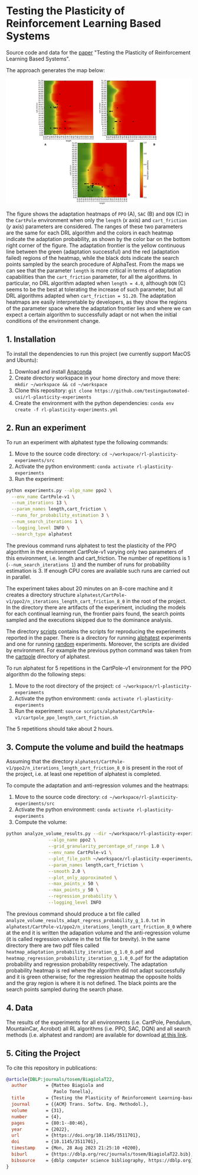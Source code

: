 # Testing the Plasticity of Reinforcement Learning Based Systems
Source code and data for the [paper](https://github.com/testingautomated-usi/rl-plasticity-experiments/blob/main/testing-the-plasticity-of-reinforcement-learning-based-systems.pdf) "Testing the Plasticity of Reinforcement Learning Based Systems".

The approach generates the map below:

<img src="images/heatmaps-adaptation-discrimination.png" />

The figure shows the adaptation heatmaps of `PPO` (A), `SAC` (B) and `DQN` (C) in the `CartPole` environment when only the `length` (*x* axis) and `cart_friction` (*y* axis) parameters are considered. The ranges of these two parameters are the same for each DRL algorithm and the colors in each heatmap indicate the adaptation probability, as shown by the color bar on the bottom right corner of the figure. The adaptation frontier is the yellow continuous line between the green (adaptation successful) and the red (adaptation failed) regions of the heatmap, while the black dots indicate the search points sampled by the search procedure of AlphaTest. From the maps we can see that the parameter `length` is more critical in terms of adaptation capabilities than the `cart_friction` parameter, for all the algorithms. In particular, no DRL algorithm adapted when `length = 4.0`, although `DQN` (C) seems to be the best at tolerating the increase of such parameter, but all DRL algorithms adapted when `cart_friction = 51.20`. The adaptation heatmaps are easily interpretable by developers, as they show the regions of the parameter space where the adaptation frontier lies and where we can expect a certain algorithm to successfully adapt or not when the initial conditions of the environment change.

## 1. Installation

To install the dependencies to run this project (we currently support MacOS and Ubuntu):
1. Download and install [Anaconda](https://www.anaconda.com/)
2. Create directory workspace in your home directory and move there: `mkdir ~/workspace && cd ~/workspace`
3. Clone this repository: `git clone https://github.com/testingautomated-usi/rl-plasticity-experiments`
4. Create the environment with the python dependencies: `conda env create -f rl-plasticity-experiments.yml`

## 2. Run an experiment

To run an experiment with alphatest type the following commands:

1. Move to the source code directory: `cd ~/workspace/rl-plasticity-experiments/src`
2. Activate the python environment: `conda activate rl-plasticity-experiments`
3. Run the experiment:
``` sh
python experiments.py --algo_name ppo2 \
  --env_name CartPole-v1 \
  --num_iterations 13 \
  --param_names length,cart_friction \
  --runs_for_probability_estimation 3 \
  --num_search_iterations 1 \
  --logging_level INFO \
  --search_type alphatest
```
          
The previous command runs alphatest to test the plasticity of the PPO algorithm in the environment CartPole-v1 varying only two parameters of this environment, i.e. length and cart_friction. The number of repetitions is 1 (`--num_search_iterations 1`) and the number of runs for probability estimation is 3. If enough CPU cores are available such runs are carried out in parallel.

The experiment takes about 20 minutes on an 8-core machine and it creates a directory structure `alphatest/CartPole-v1/ppo2/n_iterations_length_cart_friction_8_0` in the root of the project. In the directory there are artifacts of the experiment, including the models for each continual learning run, the frontier pairs found, the search points sampled and the executions skipped due to the dominance analysis.

The directory [scripts](https://github.com/testingautomated-usi/rl-plasticity-experiments/tree/main/scripts) contains the scripts for reproducing the experiments reported in the paper. There is a directory for running [alphatest](https://github.com/testingautomated-usi/rl-plasticity-experiments/tree/main/scripts/alphatest) experiments and one for running [random](https://github.com/testingautomated-usi/rl-plasticity-experiments/tree/main/scripts/random) experiments. Moreover, the scripts are divided by environment. For example the previous python command was taken from the [cartpole](https://github.com/testingautomated-usi/rl-plasticity-experiments/blob/main/scripts/alphatest/CartPole-v1/cartpole_ppo_length_cart_friction.sh) directory of alphatest. 

To run alphatest for 5 repetitions in the CartPole-v1 environment for the PPO algorithm do the following steps:

1. Move to the root directory of the project: `cd ~/workspace/rl-plasticity-experiments`
2. Activate the python environment: `conda activate rl-plasticity-experiments`
3. Run the experiment: `source scripts/alphatest/CartPole-v1/cartpole_ppo_length_cart_friction.sh`

The 5 repetitions should take about 2 hours.

## 3. Compute the volume and build the heatmaps

Assuming that the directory `alphatest/CartPole-v1/ppo2/n_iterations_length_cart_friction_8_0` is present in the root of the project, i.e. at least one repetition of alphatest is completed.

To compute the adaptation and anti-regression volumes and the heatmaps:

1. Move to the source code directory: `cd ~/workspace/rl-plasticity-experiments/src`
2. Activate the python environment: `conda activate rl-plasticity-experiments`
3. Compute the volume:
``` sh
python analyze_volume_results.py --dir ~/workspace/rl-plasticity-experiments/alphatest/CartPole-v1/ppo2 \
				--algo_name ppo2 \
				--grid_granularity_percentage_of_range 1.0 \
				--env_name CartPole-v1 \
				--plot_file_path ~/workspace/rl-plasticity-experiments/alphatest/CartPole-v1/ppo2 \
				--param_names length,cart_friction \
				--smooth 2.0 \
				--plot_only_approximated \
				--max_points_x 50 \
				--max_points_y 50 \
				--regression_probability \
				--logging_level INFO
```

The previous command should produce a txt file called `analyze_volume_results_adapt_regress_probability_g_1.0.txt` in `alphatest/CartPole-v1/ppo2/n_iterations_length_cart_friction_8_0` where at the end it is written the adapation volume and the anti-regression volume (it is called regression volume in the txt file for brevity). In the same directory there are two pdf files called `heatmap_adaptation_probability_iteration_g_1.0_0.pdf` and `heatmap_regression_probability_iteration_g_1.0_0.pdf` for the adaptation probability and regression probability respectively. The adaptation probability heatmap is red where the algorithm did not adapt successfully and it is green otherwise; for the regression heatmap the opposite holds and the gray region is where it is not defined. The black points are the search points sampled during the search phase.

## 4. Data
The results of the experiments for all environments (i.e. CartPole, Pendulum, MountainCar, Acrobot) all RL algorithms (i.e. PPO, SAC, DQN) and all search methods (i.e. alphatest and random) are available for download [at this link](https://drive.switch.ch/index.php/s/yUzYGOiS1pN1t5b).

## 5. Citing the Project

To cite this repository in publications:

```bibtex
@article{DBLP:journals/tosem/BiagiolaT22,
  author       = {Matteo Biagiola and
                  Paolo Tonella},
  title        = {Testing the Plasticity of Reinforcement Learning-based Systems},
  journal      = {{ACM} Trans. Softw. Eng. Methodol.},
  volume       = {31},
  number       = {4},
  pages        = {80:1--80:46},
  year         = {2022},
  url          = {https://doi.org/10.1145/3511701},
  doi          = {10.1145/3511701},
  timestamp    = {Mon, 28 Aug 2023 21:25:10 +0200},
  biburl       = {https://dblp.org/rec/journals/tosem/BiagiolaT22.bib},
  bibsource    = {dblp computer science bibliography, https://dblp.org}
}
```

